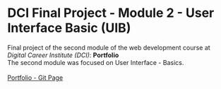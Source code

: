 # DCI Final Project - Module 2 - User Interface Basic (UIB)

Final project of the second module of the web development course at *Digital Career Institute (DCI)*: **Portfolio**
<br>
The second module was focused on User Interface - Basics.
<br><br>
[Portfolio - Git Page](https://midoritiba.github.io/project_uib_portfolio/)
